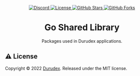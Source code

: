 <div align="center">
  <a href="https://discord.gg/4qcXbeVehZ">
    <img alt="Discord" src="https://img.shields.io/discord/882288646517035028?label=%F0%9F%92%AC%20discord">
  </a>
  <a href="https://github.com/durudex/go-shared/blob/main/LICENSE">
    <img alt="License" src="https://img.shields.io/github/license/durudex/go-shared?label=%F0%9F%93%95%20license">
  </a>
  <a href="https://github.com/durudex/go-shared/stargazers">
    <img alt="GitHub Stars" src="https://img.shields.io/github/stars/durudex/go-shared?label=%E2%AD%90%20stars&logo=sdf">
  </a>
  <a href="https://github.com/durudex/go-shared/network">
    <img alt="GitHub Forks" src="https://img.shields.io/github/forks/durudex/go-shared?label=%F0%9F%93%81%20forks">
  </a>
</div>

<h1 align="center">Go Shared Library</h1>

<p align="center">Packages used in Durudex applications.</p>

## ⚠️ License

Copyright © 2022 [Durudex](https://github.com/durudex). Released under the MIT license.
